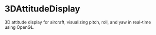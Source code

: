 # 3DAttitudeDisplay
 3D attitude display for aircraft, visualizing pitch, roll, and yaw in real-time using OpenGL.
